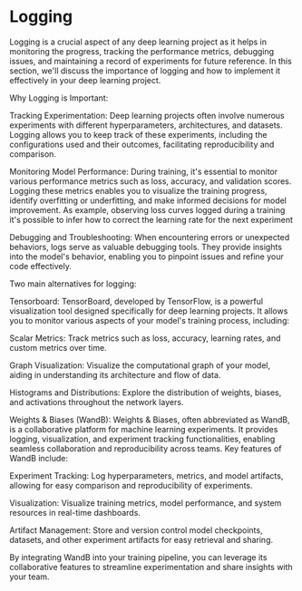 # Logging

Logging is a crucial aspect of any deep learning project as it helps in monitoring the progress, tracking the performance metrics, debugging issues, and maintaining a record of experiments for future reference. In this section, we'll discuss the importance of logging and how to implement it effectively in your deep learning project.

Why Logging is Important:

Tracking Experimentation: Deep learning projects often involve numerous experiments with different hyperparameters, architectures, and datasets. Logging allows you to keep track of these experiments, including the configurations used and their outcomes, facilitating reproducibility and comparison.

Monitoring Model Performance: During training, it's essential to monitor various performance metrics such as loss, accuracy, and validation scores. Logging these metrics enables you to visualize the training progress, identify overfitting or underfitting, and make informed decisions for model improvement. As example, observing loss curves logged during a training it's possible to infer how to correct the learning rate for the next experiment

Debugging and Troubleshooting: When encountering errors or unexpected behaviors, logs serve as valuable debugging tools. They provide insights into the model's behavior, enabling you to pinpoint issues and refine your code effectively.

Two main alternatives for logging:

Tensorboard:
TensorBoard, developed by TensorFlow, is a powerful visualization tool designed specifically for deep learning projects. It allows you to monitor various aspects of your model's training process, including:

Scalar Metrics: Track metrics such as loss, accuracy, learning rates, and custom metrics over time.

Graph Visualization: Visualize the computational graph of your model, aiding in understanding its architecture and flow of data.

Histograms and Distributions: Explore the distribution of weights, biases, and activations throughout the network layers.

Weights & Biases (WandB):
Weights & Biases, often abbreviated as WandB, is a collaborative platform for machine learning experiments. It provides logging, visualization, and experiment tracking functionalities, enabling seamless collaboration and reproducibility across teams. Key features of WandB include:

Experiment Tracking: Log hyperparameters, metrics, and model artifacts, allowing for easy comparison and reproducibility of experiments.

Visualization: Visualize training metrics, model performance, and system resources in real-time dashboards.

Artifact Management: Store and version control model checkpoints, datasets, and other experiment artifacts for easy retrieval and sharing.

By integrating WandB into your training pipeline, you can leverage its collaborative features to streamline experimentation and share insights with your team.
